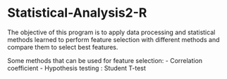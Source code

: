 # Statistical-Analysis2-R
The objective of this program is to apply data processing and statistical methods learned to perform feature selection with different methods and compare them to select best features.

Some methods that can be used for feature selection: - Correlation coefficient - Hypothesis testing : Student T-test
